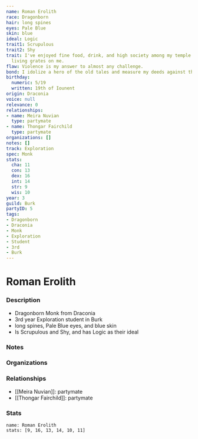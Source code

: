 ```yaml
---
name: Roman Erolith
race: Dragonborn
hair: long spines
eyes: Pale Blue
skin: blue
ideal: Logic
trait1: Scrupulous
trait2: Shy
trait: I've enjoyed fine food, drink, and high society among my temple's elite. Rough
  living grates on me.
flaw: Violence is my answer to almost any challenge.
bond: I idolize a hero of the old tales and measure my deeds against that person's.
birthday:
  numeric: 5/19
  written: 19th of Iounent
origin: Draconia
voice: null
relevance: 0
relationships:
- name: Meira Nuvian
  type: partymate
- name: Thongar Fairchild
  type: partymate
organizations: []
notes: []
track: Exploration
spec: Monk
stats:
  cha: 11
  con: 13
  dex: 16
  int: 14
  str: 9
  wis: 10
year: 3
guild: Burk
partyID: 5
tags:
- Dragonborn
- Draconia
- Monk
- Exploration
- Student
- 3rd
- Burk
---
```

# Roman Erolith
### Description
- Dragonborn Monk from Draconia
- 3rd year Exploration student in Burk
- long spines, Pale Blue eyes, and blue skin
- Is Scrupulous and Shy, and has Logic as their ideal

### Notes

### Organizations

### Relationships
- [[Meira Nuvian]]: partymate
- [[Thongar Fairchild]]: partymate

### Stats
```statblock
name: Roman Erolith
stats: [9, 16, 13, 14, 10, 11]
```
